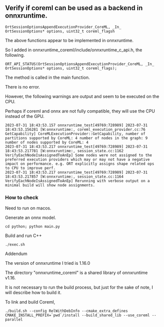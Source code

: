 ## Verify if coreml can be used as a backend in onnxruntime.



```
OrtSessionOptionsAppendExecutionProvider_CoreML, _In_ OrtSessionOptions* options, uint32_t coreml_flagsh
```

The above functions appear to be implemented in onnxruntime.

So I added in onnxruntime_coreml/include/onnxruntime_c_api.h, the following.

```
ORT_API_STATUS(OrtSessionOptionsAppendExecutionProvider_CoreML, _In_ OrtSessionOptions* options, uint32_t coreml_flags);
```

The method is called in the main function.

There is no error.

However, the following warnings are output and seem to be executed on the CPU.

Perhaps if coreml and onnx are not fully compatible, they will use the CPU instead of the GPU.

```
2023-07-31 18:43:53.157 onnxruntime_test[49769:728989] 2023-07-31 18:43:53.156281 [W:onnxruntime:, coreml_execution_provider.cc:76 GetCapability] CoreMLExecutionProvider::GetCapability, number of partitions supported by CoreML: 4 number of nodes in the graph: 9 number of nodes supported by CoreML: 4
2023-07-31 18:43:53.217 onnxruntime_test[49769:728989] 2023-07-31 18:43:53.217781 [W:onnxruntime:, session_state.cc:1162 VerifyEachNodeIsAssignedToAnEp] Some nodes were not assigned to the preferred execution providers which may or may not have a negative impact on performance. e.g. ORT explicitly assigns shape related ops to CPU to improve perf.
2023-07-31 18:43:53.217 onnxruntime_test[49769:728989] 2023-07-31 18:43:53.217857 [W:onnxruntime:, session_state.cc:1164 VerifyEachNodeIsAssignedToAnEp] Rerunning with verbose output on a minimal build will show node assignments.
```

### How to check

Need to run on macos.

Generate an onnx model.
```
cd python; python main.py
```

Build and run C++
```
./exec.sh
```

Addendum

The version of onnxruntime I tried is 1.16.0

The directory "onnxruntime_coreml" is a shared library of onnxruntime v1.16.

It is not necessary to run the build process, but just for the sake of note, I will describe how to build it.

To link and build Coreml,

```
./build.sh --config RelWithDebInfo --cmake_extra_defines CMAKE_INSTALL_PREFIX=`pwd`/install --build_shared_lib --use_coreml --parallel
```